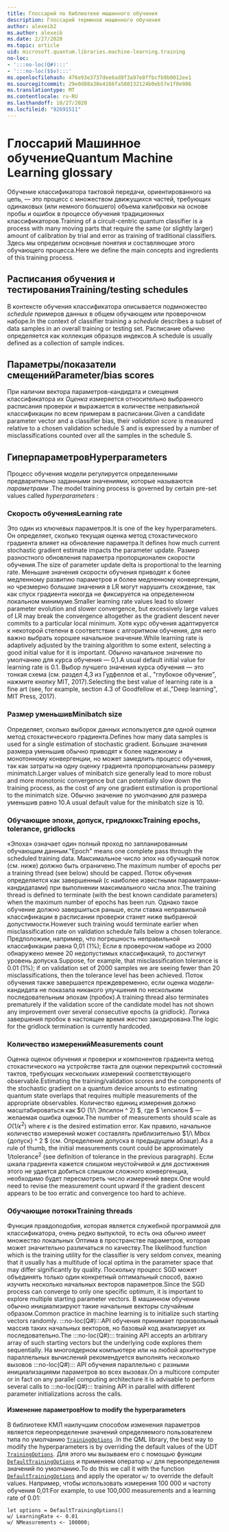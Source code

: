 ```yaml
---
title: Глоссарий по библиотеке машинного обучения
description: Глоссарий терминов машинного обучения
author: alexeib2
ms.author: alexeib
ms.date: 2/27/2020
ms.topic: article
uid: microsoft.quantum.libraries.machine-learning.training
no-loc:
- ':::no-loc(Q#):::'
- ':::no-loc($$v):::'
ms.openlocfilehash: 476e93e3737dee6ad8f3a97e8ffbcfb9b0012ee1
ms.sourcegitcommit: 29e0d88a30e4166fa580132124b0eb57e1f0e986
ms.translationtype: MT
ms.contentlocale: ru-RU
ms.lasthandoff: 10/27/2020
ms.locfileid: "92691511"
---
```

# <a name="quantum-machine-learning-glossary"></a><span data-ttu-id="c10be-103">Глоссарий Машинное обучение</span><span class="sxs-lookup"><span data-stu-id="c10be-103">Quantum Machine Learning glossary</span></span>

<span data-ttu-id="c10be-104">Обучение классификатора тактовой передачи, ориентированного на цепь, — это процесс с множеством движущихся частей, требующих одинаковых (или немного большего) объема калибровки на основе пробы и ошибок в процессе обучения традиционных классификаторов.</span><span class="sxs-lookup"><span data-stu-id="c10be-104">Training of a circuit-centric quantum classifier is a process with many moving parts that require the same (or slightly larger) amount of calibration by trial and error as training of traditional classifiers.</span></span> <span data-ttu-id="c10be-105">Здесь мы определим основные понятия и составляющие этого обучающего процесса.</span><span class="sxs-lookup"><span data-stu-id="c10be-105">Here we define the main concepts and ingredients of this training process.</span></span>

## <a name="trainingtesting-schedules"></a><span data-ttu-id="c10be-106">Расписания обучения и тестирования</span><span class="sxs-lookup"><span data-stu-id="c10be-106">Training/testing schedules</span></span>

<span data-ttu-id="c10be-107">В контексте обучения классификатора описывается подмножество *schedule* примеров данных в общем обучающем или проверочном наборе.</span><span class="sxs-lookup"><span data-stu-id="c10be-107">In the context of classifier training a *schedule* describes a subset of data samples in an overall training or testing set.</span></span> <span data-ttu-id="c10be-108">Расписание обычно определяется как коллекция образцов индексов.</span><span class="sxs-lookup"><span data-stu-id="c10be-108">A schedule is usually defined as a collection of sample indices.</span></span>

## <a name="parameterbias-scores"></a><span data-ttu-id="c10be-109">Параметры/показатели смещений</span><span class="sxs-lookup"><span data-stu-id="c10be-109">Parameter/bias scores</span></span>

<span data-ttu-id="c10be-110">При наличии вектора параметров-кандидата и смещения классификатора их *Оценка* измеряется относительно выбранного расписания проверки и выражается в количестве неправильной классификации по всем примерам в расписании.</span><span class="sxs-lookup"><span data-stu-id="c10be-110">Given a candidate parameter vector and a classifier bias, their *validation score* is measured relative to a chosen validation schedule S and is expressed by a number of misclassifications counted over all the samples in the schedule S.</span></span>

## <a name="hyperparameters"></a><span data-ttu-id="c10be-111">Гиперпараметров</span><span class="sxs-lookup"><span data-stu-id="c10be-111">Hyperparameters</span></span>

<span data-ttu-id="c10be-112">Процесс обучения модели регулируется определенными предварительно заданными значениями, которые называются *параметрами* .</span><span class="sxs-lookup"><span data-stu-id="c10be-112">The model training process is governed by certain pre-set values called *hyperparameters* :</span></span>

### <a name="learning-rate"></a><span data-ttu-id="c10be-113">Скорость обучения</span><span class="sxs-lookup"><span data-stu-id="c10be-113">Learning rate</span></span>

<span data-ttu-id="c10be-114">Это один из ключевых параметров.</span><span class="sxs-lookup"><span data-stu-id="c10be-114">It is one of the key hyperparameters.</span></span> <span data-ttu-id="c10be-115">Он определяет, сколько текущая оценка метод стохастического градиента влияет на обновление параметра.</span><span class="sxs-lookup"><span data-stu-id="c10be-115">It defines how much current stochastic gradient estimate impacts the parameter update.</span></span> <span data-ttu-id="c10be-116">Размер разностного обновления параметра пропорционален скорости обучения.</span><span class="sxs-lookup"><span data-stu-id="c10be-116">The size of parameter update delta is proportional to the learning rate.</span></span> <span data-ttu-id="c10be-117">Меньшие значения скорости обучения приводят к более медленному развитию параметров и более медленному конвергенции, но чрезмерно большие значения в LR могут нарушить схождение, так как спуск градиента никогда не фиксируется на определенном локальном минимуме.</span><span class="sxs-lookup"><span data-stu-id="c10be-117">Smaller learning rate values lead to slower parameter evolution and slower convergence, but excessively large values of LR may break the convergence altogether as the gradient descent never commits to a particular local minimum.</span></span> <span data-ttu-id="c10be-118">Хотя курс обучения адаптируется к некоторой степени в соответствии с алгоритмом обучения, для него важно выбрать хорошее начальное значение.</span><span class="sxs-lookup"><span data-stu-id="c10be-118">While learning rate is adaptively adjusted by the training algorithm to some extent, selecting a good initial value for it is important.</span></span> <span data-ttu-id="c10be-119">Обычно начальное значение по умолчанию для курса обучения — 0,1.</span><span class="sxs-lookup"><span data-stu-id="c10be-119">A usual default initial value for learning rate is 0.1.</span></span> <span data-ttu-id="c10be-120">Выбор лучшего значения курса обучения — это тонкая схема (см. раздел 4,3 из Гудфеллов et al., "глубокое обучение", нажмите кнопку MIT, 2017).</span><span class="sxs-lookup"><span data-stu-id="c10be-120">Selecting the best value of learning rate is a fine art (see, for example, section 4.3 of Goodfellow et al.,"Deep learning", MIT Press, 2017).</span></span>

### <a name="minibatch-size"></a><span data-ttu-id="c10be-121">Размер уменьшив</span><span class="sxs-lookup"><span data-stu-id="c10be-121">Minibatch size</span></span>

<span data-ttu-id="c10be-122">Определяет, сколько выборок данных используется для одной оценки метод стохастического градиента.</span><span class="sxs-lookup"><span data-stu-id="c10be-122">Defines how many data samples is used for a single estimation of stochastic gradient.</span></span> <span data-ttu-id="c10be-123">Большие значения размера уменьшив обычно приводят к более надежному и монотонному конвергенции, но может замедлить процесс обучения, так как затраты на одну оценку градиента пропорциональны размеру minimatch.</span><span class="sxs-lookup"><span data-stu-id="c10be-123">Larger values of minibatch size generally lead to more robust and more monotonic convergence but can potentially slow down the training process, as the cost of any one gradient estimation is proportional to the minimatch size.</span></span> <span data-ttu-id="c10be-124">Обычно значение по умолчанию для размера уменьшив равно 10.</span><span class="sxs-lookup"><span data-stu-id="c10be-124">A usual default value for the minibatch size is 10.</span></span>

### <a name="training-epochs-tolerance-gridlocks"></a><span data-ttu-id="c10be-125">Обучающие эпохи, допуск, гридлоккс</span><span class="sxs-lookup"><span data-stu-id="c10be-125">Training epochs, tolerance, gridlocks</span></span>

<span data-ttu-id="c10be-126">«Эпоха» означает один полный проход по запланированным обучающим данным.</span><span class="sxs-lookup"><span data-stu-id="c10be-126">"Epoch" means one complete pass through the scheduled training data.</span></span>
<span data-ttu-id="c10be-127">Максимальное число эпох на обучающий поток (см. ниже) должно быть ограничено.</span><span class="sxs-lookup"><span data-stu-id="c10be-127">The maximum number of epochs per a training thread (see below) should be capped.</span></span> <span data-ttu-id="c10be-128">Поток обучения определяется как завершенный (с наиболее известными параметрами-кандидатами) при выполнении максимального числа эпох.</span><span class="sxs-lookup"><span data-stu-id="c10be-128">The training thread is defined to terminate (with the best known candidate parameters) when the maximum number of epochs has been run.</span></span> <span data-ttu-id="c10be-129">Однако такое обучение должно завершиться раньше, если ставка неправильной классификации в расписании проверки станет ниже выбранной допустимости.</span><span class="sxs-lookup"><span data-stu-id="c10be-129">However such training would terminate earlier when misclassification rate on validation schedule falls below a chosen tolerance.</span></span> <span data-ttu-id="c10be-130">Предположим, например, что погрешность неправильной классификации равна 0,01 (1%); Если в проверочном наборе из 2000 обнаружено менее 20 недопустимых классификаций, то достигнут уровень допуска.</span><span class="sxs-lookup"><span data-stu-id="c10be-130">Suppose, for example, that misclassification tolerance is 0.01 (1%); if on validation set of 2000 samples we are seeing fewer than 20 misclassifications, then the tolerance level has been achieved.</span></span> <span data-ttu-id="c10be-131">Поток обучения также завершается преждевременно, если оценка модели-кандидата не показала никакого улучшения по нескольким последовательным эпохам (пробок).</span><span class="sxs-lookup"><span data-stu-id="c10be-131">A training thread also terminates prematurely if the validation score of the candidate model has not shown any improvement over several consecutive epochs (a gridlock).</span></span> <span data-ttu-id="c10be-132">Логика завершения пробок в настоящее время жестко закодирована.</span><span class="sxs-lookup"><span data-stu-id="c10be-132">The logic for the gridlock termination is currently hardcoded.</span></span>

### <a name="measurements-count"></a><span data-ttu-id="c10be-133">Количество измерений</span><span class="sxs-lookup"><span data-stu-id="c10be-133">Measurements count</span></span>

<span data-ttu-id="c10be-134">Оценка оценок обучения и проверки и компонентов градиента метод стохастического на устройстве такта для оценки перекрытий состояний тактов, требующих нескольких измерений соответствующего observable.</span><span class="sxs-lookup"><span data-stu-id="c10be-134">Estimating the training/validation scores and the components of the stochastic gradient on a quantum device amounts to estimating quantum state overlaps that requires multiple measurements of the appropriate observables.</span></span> <span data-ttu-id="c10be-135">Количество единиц измерения должно масштабироваться как $O (1/\ Эпсилон ^ 2) $, где $ \епсилон $ — желаемая ошибка оценки.</span><span class="sxs-lookup"><span data-stu-id="c10be-135">The number of measurements should scale as $O(1/\epsilon^2)$ where $\epsilon$ is the desired estimation error.</span></span>
<span data-ttu-id="c10be-136">Как правило, начальное количество измерений может составлять приблизительно $1/\ Mbox {допуск} ^ 2 $ (см. Определение допуска в предыдущем абзаце).</span><span class="sxs-lookup"><span data-stu-id="c10be-136">As a rule of thumb, the initial measurements count could be approximately $1/\mbox{tolerance}^2$ (see definition of tolerance in the previous paragraph).</span></span> <span data-ttu-id="c10be-137">Если шкала градиента кажется слишком неустойчивой и для достижения этого не удается добиться слишком сложного конвергенциа, необходимо будет пересмотреть число измерений вверх.</span><span class="sxs-lookup"><span data-stu-id="c10be-137">One would need to revise the measurement count upward if the gradient descent appears to be too erratic and convergence too hard to achieve.</span></span>

### <a name="training-threads"></a><span data-ttu-id="c10be-138">Обучающие потоки</span><span class="sxs-lookup"><span data-stu-id="c10be-138">Training threads</span></span>

<span data-ttu-id="c10be-139">Функция правдоподобия, которая является служебной программой для классификатора, очень редко выпуклой, то есть она обычно имеет множество локальных Оптима в пространстве параметров, которая может значительно различаться по качеству.</span><span class="sxs-lookup"><span data-stu-id="c10be-139">The likelihood function which is the training utility for the classifier is very seldom convex, meaning that it usually has a multitude of local optima in the parameter space that may differ significantly by quality.</span></span> <span data-ttu-id="c10be-140">Поскольку процесс SGD может объединять только один конкретный оптимальный способ, важно изучить несколько начальных векторов параметров.</span><span class="sxs-lookup"><span data-stu-id="c10be-140">Since the SGD process can converge to only one specific optimum, it is important to explore multiple starting parameter vectors.</span></span> <span data-ttu-id="c10be-141">В машинном обучении обычно инициализируют такие начальные векторы случайным образом.</span><span class="sxs-lookup"><span data-stu-id="c10be-141">Common practice in machine learning is to initialize such starting vectors randomly.</span></span> <span data-ttu-id="c10be-142">:::no-loc(Q#):::API обучения принимает произвольный массив таких начальных векторов, но базовый код анализирует их последовательно.</span><span class="sxs-lookup"><span data-stu-id="c10be-142">The :::no-loc(Q#)::: training API accepts an arbitrary array of such starting vectors but the underlying code explores them sequentially.</span></span> <span data-ttu-id="c10be-143">На многоядерном компьютере или на любой архитектуре параллельных вычислений рекомендуется выполнять несколько вызовов :::no-loc(Q#)::: API обучения параллельно с разными инициализациями параметров во всех вызовах.</span><span class="sxs-lookup"><span data-stu-id="c10be-143">On a multicore computer or in fact on any parallel computing architecture it is advisable to perform several calls to :::no-loc(Q#)::: training API in parallel with different parameter initializations across the calls.</span></span>

#### <a name="how-to-modify-the-hyperparameters"></a><span data-ttu-id="c10be-144">Изменение параметров</span><span class="sxs-lookup"><span data-stu-id="c10be-144">How to modify the hyperparameters</span></span>

<span data-ttu-id="c10be-145">В библиотеке КМЛ наилучшим способом изменения параметров является переопределение значений определяемого пользователем типа по умолчанию [`TrainingOptions`](xref:Microsoft.Quantum.MachineLearning.TrainingOptions) .</span><span class="sxs-lookup"><span data-stu-id="c10be-145">In the QML library, the best way to modify the hyperparameters is by overriding the default values of the UDT [`TrainingOptions`](xref:Microsoft.Quantum.MachineLearning.TrainingOptions).</span></span> <span data-ttu-id="c10be-146">Для этого мы вызываем его с помощью функции [`DefaultTrainingOptions`](xref:Microsoft.Quantum.MachineLearning.DefaultTrainingOptions) и применяем оператор `w/` для переопределения значений по умолчанию.</span><span class="sxs-lookup"><span data-stu-id="c10be-146">To do this we call it with the function [`DefaultTrainingOptions`](xref:Microsoft.Quantum.MachineLearning.DefaultTrainingOptions) and apply the operator `w/` to override the default values.</span></span> <span data-ttu-id="c10be-147">Например, чтобы использовать измерения 100 000 и частоту обучения 0,01:</span><span class="sxs-lookup"><span data-stu-id="c10be-147">For example, to use 100,000 measurements and a learning rate of 0.01:</span></span>

```qsharp
let options = DefaultTrainingOptions()
w/ LearningRate <- 0.01
w/ NMeasurements <- 100000;
```
